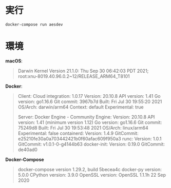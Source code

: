# 実行
```
docker-compose run aesdev
```

# 環境
**macOS**:
> Darwin Kernel Version 21.1.0: Thu Sep 30 06:42:03 PDT 2021; root:xnu-8019.40.96.0.2~12/RELEASE_ARM64_T8101

**Docker**:
>Client:
> Cloud integration: 1.0.17
> Version:           20.10.8
> API version:       1.41
> Go version:        go1.16.6
> Git commit:        3967b7d
> Built:             Fri Jul 30 19:55:20 2021
> OS/Arch:           darwin/arm64
> Context:           default
> Experimental:      true
>
>Server: Docker Engine - Community
> Engine:
>  Version:          20.10.8
>  API version:      1.41 (minimum version 1.12)
>  Go version:       go1.16.6
>  Git commit:       75249d8
>  Built:            Fri Jul 30 19:53:48 2021
>  OS/Arch:          linux/arm64
>  Experimental:     false
> containerd:
>  Version:          1.4.9
>  GitCommit:        e25210fe30a0a703442421b0f60afac609f950a3
> runc:
>  Version:          1.0.1
>  GitCommit:        v1.0.1-0-g4144b63
> docker-init:
>  Version:          0.19.0
>  GitCommit:        de40ad0

**Docker-Compose**
>docker-compose version 1.29.2, build 5becea4c
>docker-py version: 5.0.0
>CPython version: 3.9.0
>OpenSSL version: OpenSSL 1.1.1h  22 Sep 2020
